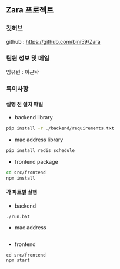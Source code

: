 ## Zara 프로젝트

### 깃허브

github : https://github.com/bini59/Zara

### 팀원 정보 및 메일

임유빈 : 
이근탁

### 특이사항

#### 실행 전 설치 파일

- backend library

```bash
pip install -r ./backend/requirements.txt
```

- mac address library

```bash
pip install redis schedule
```

- frontend package

```bash
cd src/frontend
npm install
```

#### 각 파트별 실행

- backend
```
./run.bat
```

- mac address
```

```

- frontend
```
cd src/frontend
npm start
```